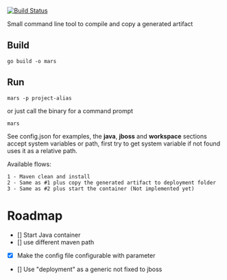[![Build Status](https://drone.io/github.com/roar109/mars/status.png)](https://drone.io/github.com/roar109/mars/latest)

Small command line tool to compile and copy a generated artifact

## Build ##

    go build -o mars

## Run ##

	mars -p project-alias

or just call the binary for a command prompt

	mars


See config.json for examples, the **java**, **jboss** and **workspace** sections accept system variables or path, first try to get system variable if not found uses it as a relative path.

Available flows:

	1 - Maven clean and install 
	2 - Same as #1 plus copy the generated artifact to deployment folder
	3 - Same as #2 plus start the container (Not implemented yet)

# Roadmap #

- [] Start Java container
- [] use different maven path
- [x] Make the config file configurable with parameter
- [] Use "deployment" as a generic not fixed to jboss

